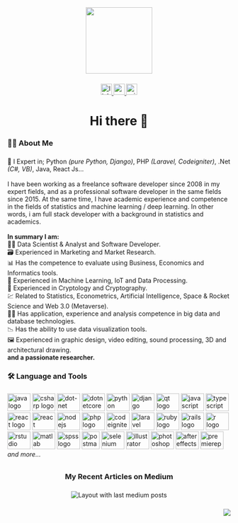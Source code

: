 <div align="center">
  <img height="150" src="https://media.tenor.com/CeDk6XdCgOUAAAAj/develop-web.gif"  />
</div>

###

<div align="center">
  <a href="https://www.linkedin.com/in/mrttgykymz/" target="_blank">
    <img src="https://img.shields.io/static/v1?message=LinkedIn&logo=linkedin&label=&color=0077B5&logoColor=white&labelColor=&style=for-the-badge" height="25" alt="linkedin logo"  />
  </a>
  <a href="https://mrttgykymz.medium.com/" target="_blank">
    <img src="https://img.shields.io/static/v1?message=Medium&logo=medium&label=&color=12100E&logoColor=white&labelColor=&style=for-the-badge" height="25" alt="medium logo"  />
  </a>
  <a href="https://www.mertkaymaz.com" target="_blank">
    <img src="https://img.shields.io/static/v1?message=Official&logo=microsoft-outlook&label=&color=&logoColor=white&labelColor=&style=for-the-badge" height="25" alt="microsoft-outlook logo"  />
  </a>
</div>

###

<h1 align="center">Hi there 👋</h1>

###

<h3 align="left">👩‍💻  About Me</h3>

###

<p align="left">🔭 I Expert in; Python <i>(pure Python, Django)</i>, PHP <i>(Laravel, Codeigniter)</i>, .Net <i>(C#, VB)</i>, Java, React Js...<br><br>I have been working as a freelance software developer since 2008 in my expert fields, and as a professional software developer in the same fields since 2015. At the same time, I have academic experience and competence in the fields of statistics and machine learning / deep learning. In other words, i am full stack developer with a background in statistics and academics.<br><br><b>In summary I am:</b><br>👨‍🔬 Data Scientist & Analyst and Software Developer.<br>🗃️ Experienced in Marketing and Market Research.<br>📊 Has the competence to evaluate using Business, Economics and Informatics tools.<br>🤖 Experienced in Machine Learning, IoT and Data Processing.<br>🔑 Experienced in Cryptology and Cryptography.<br>💹 Related to Statistics, Econometrics, Artificial Intelligence, Space & Rocket Science and Web 3.0 (Metaverse).<br>👨‍💻 Has application, experience and analysis competence in big data and database technologies.<br>📉 Has the ability to use data visualization tools.<br>🖼️ Experienced in graphic design, video editing, sound processing, 3D and architectural drawing.<br><b>and a passionate researcher.</b></p>

###

<h3 align="left">🛠 Language and Tools</h3>

###

<div align="left">
  <img src="https://cdn.jsdelivr.net/gh/devicons/devicon/icons/java/java-original.svg" height="40" width="52" title="java logo"  />
  <img src="https://cdn.jsdelivr.net/gh/devicons/devicon/icons/csharp/csharp-original.svg" height="40" width="52" title="csharp logo"  />
  <img src="https://cdn.jsdelivr.net/gh/devicons/devicon/icons/dot-net/dot-net-original.svg" height="40" width="52" title="dot-net logo"  />
  <img src="https://cdn.jsdelivr.net/gh/devicons/devicon/icons/dotnetcore/dotnetcore-original.svg" height="40" width="52" title="dotnetcore logo"  />
  <img src="https://cdn.jsdelivr.net/gh/devicons/devicon/icons/python/python-original.svg" height="40" width="52" title="python logo"  />
  <img src="https://cdn.jsdelivr.net/gh/devicons/devicon/icons/django/django-plain.svg" height="40" width="52" title="django logo"  />
  <img src="https://cdn.jsdelivr.net/gh/devicons/devicon/icons/qt/qt-original.svg" height="40" width="52" title="qt logo"  />
  <img src="https://cdn.jsdelivr.net/gh/devicons/devicon/icons/javascript/javascript-original.svg" height="40" width="52" title="javascript logo"  />
  <img src="https://cdn.jsdelivr.net/gh/devicons/devicon/icons/typescript/typescript-original.svg" height="40" width="52" title="typescript logo"  />
  <img src="https://cdn.jsdelivr.net/gh/devicons/devicon/icons/react/react-original.svg" height="40" width="52" title="react logo"  />
  <img src="https://reactnative.dev/img/header_logo.svg" height="40" width="52" title="react native logo"  />
  <img src="https://cdn.jsdelivr.net/gh/devicons/devicon/icons/nodejs/nodejs-original.svg" height="40" width="52" title="nodejs logo"  />
  <img src="https://cdn.jsdelivr.net/gh/devicons/devicon/icons/php/php-original.svg" height="40" width="52" title="php logo"  />
  <img src="https://cdn.jsdelivr.net/gh/devicons/devicon/icons/codeigniter/codeigniter-plain.svg" height="40" width="52" title="codeigniter logo"  />
  <img src="https://cdn.jsdelivr.net/gh/devicons/devicon/icons/laravel/laravel-plain.svg" height="40" width="52" title="laravel logo"  />
  <img src="https://cdn.jsdelivr.net/gh/devicons/devicon/icons/ruby/ruby-original.svg" height="40" width="52" title="ruby logo"  />
  <img src="https://cdn.jsdelivr.net/gh/devicons/devicon/icons/rails/rails-original-wordmark.svg" height="40" width="52" title="rails logo"  />
  <img src="https://cdn.jsdelivr.net/gh/devicons/devicon/icons/r/r-original.svg" height="40" width="52" title="r logo"  />
  <img src="https://cdn.jsdelivr.net/gh/devicons/devicon/icons/rstudio/rstudio-original.svg" height="40" width="52" title="rstudio logo"  />
  <img src="https://cdn.jsdelivr.net/gh/devicons/devicon/icons/matlab/matlab-original.svg" height="40" width="52" title="matlab logo"  />
  <img src="https://cdn.jsdelivr.net/gh/devicons/devicon/icons/spss/spss-original.svg" height="40" width="52" title="spss logo"  />
  <img src="https://www.vectorlogo.zone/logos/getpostman/getpostman-icon.svg" height="40" width="40" title="postman logo"  />
  <img src="https://raw.githubusercontent.com/detain/svg-logos/780f25886640cef088af994181646db2f6b1a3f8/svg/selenium-logo.svg" height="40" width="52" title="selenium logo"  />
  <img src="https://cdn.jsdelivr.net/gh/devicons/devicon/icons/illustrator/illustrator-plain.svg" height="40" width="52" title="illustrator logo"  />
  <img src="https://cdn.jsdelivr.net/gh/devicons/devicon/icons/photoshop/photoshop-plain.svg" height="40" width="52" title="photoshop logo"  />
  <img src="https://cdn.jsdelivr.net/gh/devicons/devicon/icons/aftereffects/aftereffects-original.svg" height="40" width="52" title="aftereffects logo"  />
  <img src="https://cdn.jsdelivr.net/gh/devicons/devicon/icons/premierepro/premierepro-plain.svg" height="40" width="52" title="premierepro logo"  />
  <i>   and more...</i>
</div>

###

<h6></h6>

###

<h3 align="center">My Recent Articles on Medium</h3>

###

<div align="center">
  <img src="https://github-read-medium-git-main.pahlevikun.vercel.app/latest?limit=4&username=MrtTgyKymz&theme=algolia" alt="Layout with last medium posts"  />
</div>

###

<div align="right">
  <img src="https://visitor-badge.laobi.icu/badge?page_id=MrtTgyKymz.MrtTgyKymz&left_text=Visitors"  />
</div>

###
